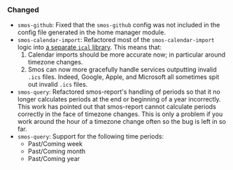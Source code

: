 ### Changed

* `smos-github`:
  Fixed that the `smos-github` config was not included in the config file
  generated in the home manager module.
* `smos-calendar-import`:
  Refactored most of the `smos-calendar-import` logic into [a separate `ical` library](https://github.com/NorfairKing/ical).
  This means that:
  1. Calendar imports should be more accurate now; in particular around timezone changes.
  2. Smos can now more gracefully handle services outputting invalid `.ics` files.
     Indeed, Google, Apple, and Microsoft all sometimes spit out invalid `.ics` files.
* `smos-query`:
  Refactored smos-report's handling of periods so that it no longer calculates
  periods at the end or beginning of a year incorrectly.
  This work has pointed out that smos-report cannot calculate periods correctly in the face of timezone changes.
  This is only a problem if you work around the hour of a timezone change often so the bug is left in so far.
* `smos-query`: Support for the following time periods:
  * Past/Coming week
  * Past/Coming month
  * Past/Coming year
